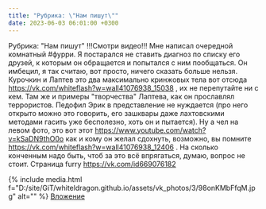 ```yaml
---
title: "Рубрика: \"Нам пишут\""
date: 2023-06-03 06:01:00 +0300
---
```


Рубрика: "Нам пишут"
!!!Смотри видео!!!
Мне написал очередной комнатный #фурри.
Я постарался не ставить диагноз по списку его друзей, к которым он обращается и попытался с ним пообщаться.
Он имбецил, я так считаю, вот просто, ничего сказать больше нельзя.
Курочкин и Лаптев это два максимально кринжовых тела вот отсюда https://vk.com/whiteflash?w=wall41076938_15038 , их не перепутайте ни с кем. Там же и примеры "творчества" Лаптева, как он прославлял террористов. Педофил Эрик в представление не нуждается (про него открыто можно это говорить, его зашквары даже лахтовскими методами гасить уже бесполезно, хоть он и пытается). Ну а чел на левом фото, это вот этот https://www.youtube.com/watch?v=kSaDN9thO0o как и кому он желал сдохнуть, возможно, вы помните https://vk.com/whiteflash?w=wall41076938_12406 .
На сколько конченным надо быть, чтоб за это всё впрягаться, думаю, вопрос не стоит.
Страница furry https://vk.com/id669076182


{% include media.html f="D:/site/GiT/whiteldragon.github.io/assets/vk_photos/3/98onKMbFfqM.jpg" alt="" %}
[Вложение](https://vk.com/video41076938_456239623)
